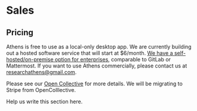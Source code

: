 # Sales

## Pricing

Athens is free to use as a local-only desktop app. We are currently building out a hosted software service that will start at $6/month. [We have a self-hosted/on-premise option for enterprises](https://github.com/athensresearch/athens-backend), comparable to GitLab or Mattermost. If you want to use Athens commercially, please contact us at [researchathens@gmail.com](https://mail.google.com/mail/?view=cm&fs=1&tf=1&to=researchathens@gmail.com).

Please see our [Open Collective](https://opencollective.com/athens) for more details. We will be migrating to Stripe from OpenColllective.

Help us write this section here.

